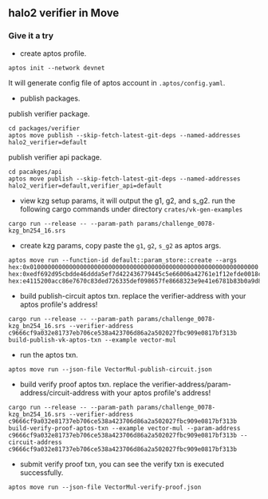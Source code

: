 ## halo2 verifier in Move


### Give it a try

- create aptos profile. 

``` shell
aptos init --network devnet
```

It will generate config file of aptos account in `.aptos/config.yaml`.

- publish packages.

publish verifier package.
``` shell
cd packages/verifier
aptos move publish --skip-fetch-latest-git-deps --named-addresses halo2_verifier=default
```

publish verifier api package.
```
cd pacakges/api
aptos move publish --skip-fetch-latest-git-deps --named-addresses halo2_verifier=default,verifier_api=default
```

- view kzg setup params, it will output the g1, g2, and s_g2. run the following cargo commands under directory `crates/vk-gen-examples`
```shell
cargo run --release -- --param-path params/challenge_0078-kzg_bn254_16.srs
```

- create kzg params, copy paste the `g1`, `g2`, `s_g2` as aptos args.
```shell
aptos move run --function-id default::param_store::create --args hex:0x0100000000000000000000000000000000000000000000000000000000000000 hex:0xedf692d95cbdde46ddda5ef7d422436779445c5e66006a42761e1f12efde0018c212f3aeb785e49712e7a9353349aaf1255dfb31b7bf60723a480d9293938e19 hex:e4115200acc86e7670c83ded726335def098657fe8668323e9e41e6781b83b0a9d83b54bbb00215323ce6d7f9d7f331a286d7707d03f7dbdd3125c6163588d13
```

- build publish-circuit aptos txn. replace the verifier-address with your aptos profile's address! 
```shell
cargo run --release -- --param-path params/challenge_0078-kzg_bn254_16.srs --verifier-address c9666cf9a032e81737eb706ce538a423706d86a2a502027fbc909e0817bf313b build-publish-vk-aptos-txn --example vector-mul
```

- run the aptos txn.

```shell
aptos move run --json-file VectorMul-publish-circuit.json
```

- build verify proof aptos txn. replace the verifier-address/param-address/circuit-address with your aptos profile's address!
```shell
cargo run --release -- --param-path params/challenge_0078-kzg_bn254_16.srs --verifier-address c9666cf9a032e81737eb706ce538a423706d86a2a502027fbc909e0817bf313b build-verify-proof-aptos-txn --example vector-mul --param-address c9666cf9a032e81737eb706ce538a423706d86a2a502027fbc909e0817bf313b --circuit-address c9666cf9a032e81737eb706ce538a423706d86a2a502027fbc909e0817bf313b
```

- submit verify proof txn, you can see the verify txn is executed successfully.

```shell
aptos move run --json-file VectorMul-verify-proof.json
```
